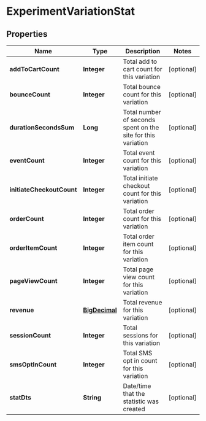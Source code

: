 
# ExperimentVariationStat

## Properties
Name | Type | Description | Notes
------------ | ------------- | ------------- | -------------
**addToCartCount** | **Integer** | Total add to cart count for this variation |  [optional]
**bounceCount** | **Integer** | Total bounce count for this variation |  [optional]
**durationSecondsSum** | **Long** | Total number of seconds spent on the site for this variation |  [optional]
**eventCount** | **Integer** | Total event count for this variation |  [optional]
**initiateCheckoutCount** | **Integer** | Total initiate checkout count for this variation |  [optional]
**orderCount** | **Integer** | Total order count for this variation |  [optional]
**orderItemCount** | **Integer** | Total order item count for this variation |  [optional]
**pageViewCount** | **Integer** | Total page view count for this variation |  [optional]
**revenue** | [**BigDecimal**](BigDecimal.md) | Total revenue for this variation |  [optional]
**sessionCount** | **Integer** | Total sessions for this variation |  [optional]
**smsOptInCount** | **Integer** | Total SMS opt in count for this variation |  [optional]
**statDts** | **String** | Date/time that the statistic was created |  [optional]



